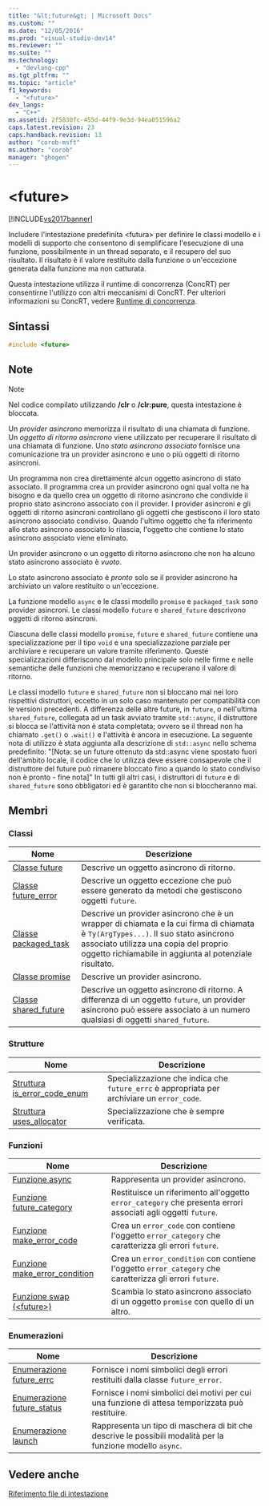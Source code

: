 ```yaml
---
title: "&lt;future&gt; | Microsoft Docs"
ms.custom: ""
ms.date: "12/05/2016"
ms.prod: "visual-studio-dev14"
ms.reviewer: ""
ms.suite: ""
ms.technology: 
  - "devlang-cpp"
ms.tgt_pltfrm: ""
ms.topic: "article"
f1_keywords: 
  - "<future>"
dev_langs: 
  - "C++"
ms.assetid: 2f5830fc-455d-44f9-9e3d-94ea051596a2
caps.latest.revision: 23
caps.handback.revision: 13
author: "corob-msft"
ms.author: "corob"
manager: "ghogen"
---
```

# &lt;future&gt;
[!INCLUDE[vs2017banner](../assembler/inline/includes/vs2017banner.md)]

Includere l'intestazione predefinita \<futura\> per definire le classi modello e i modelli di supporto che consentono di semplificare l'esecuzione di una funzione, possibilmente in un thread separato, e il recupero del suo risultato.  Il risultato è il valore restituito dalla funzione o un'eccezione generata dalla funzione ma non catturata.  
  
 Questa intestazione utilizza il runtime di concorrenza \(ConcRT\) per consentirne l'utilizzo con altri meccanismi di ConcRT.  Per ulteriori informazioni su ConcRT, vedere [Runtime di concorrenza](../parallel/concrt/concurrency-runtime.md).  
  
## Sintassi  
  
```cpp  
#include <future>  
```  
  
## Note  
  
> [!NOTE]
>  Nel codice compilato utilizzando **\/clr** o **\/clr:pure**, questa intestazione è bloccata.  
  
 Un *provider asincrono* memorizza il risultato di una chiamata di funzione.  Un *oggetto di ritorno asincrono* viene utilizzato per recuperare il risultato di una chiamata di funzione.  Uno *stato asincrono associato* fornisce una comunicazione tra un provider asincrono e uno o più oggetti di ritorno asincroni.  
  
 Un programma non crea direttamente alcun oggetto asincrono di stato associato.  Il programma crea un provider asincrono ogni qual volta ne ha bisogno e da quello crea un oggetto di ritorno asincrono che condivide il proprio stato asincrono associato con il provider.  I provider asincroni e gli oggetti di ritorno asincroni controllano gli oggetti che gestiscono il loro stato asincrono associato condiviso.  Quando l'ultimo oggetto che fa riferimento allo stato asincrono associato lo rilascia, l'oggetto che contiene lo stato asincrono associato viene eliminato.  
  
 Un provider asincrono o un oggetto di ritorno asincrono che non ha alcuno stato asincrono associato è *vuoto*.  
  
 Lo stato asincrono associato è *pronto* solo se il provider asincrono ha archiviato un valore restituito o un'eccezione.  
  
 La funzione modello `async` e le classi modello `promise` e `packaged_task` sono provider asincroni.  Le classi modello `future` e `shared_future` descrivono oggetti di ritorno asincroni.  
  
 Ciascuna delle classi modello `promise`, `future` e `shared_future` contiene una specializzazione per il tipo `void` e una specializzazione parziale per archiviare e recuperare un valore tramite riferimento.  Queste specializzazioni differiscono dal modello principale solo nelle firme e nelle semantiche delle funzioni che memorizzano e recuperano il valore di ritorno.  
  
 Le classi modello `future` e `shared_future` non si bloccano mai nei loro rispettivi distruttori, eccetto in un solo caso mantenuto per compatibilità con le versioni precedenti. A differenza delle altre future, in `future`, o nell'ultima `shared_future`, collegata ad un task avviato tramite `std::async`, il distruttore si blocca se l'attività non è stata completata; ovvero se il thread non ha chiamato `.get()` o `.wait()` e l'attività è ancora in esecuzione.  La seguente nota di utilizzo è stata aggiunta alla descrizione di `std::async` nello schema predefinito: "\[Nota: se un future ottenuto da std::async viene spostato fuori dell'ambito locale, il codice che lo utilizza deve essere consapevole che il distruttore del future può rimanere bloccato fino a quando lo stato condiviso non è pronto \- fine nota\]" In tutti gli altri casi, i distruttori di `future` e di `shared_future` sono obbligatori ed è garantito che non si bloccheranno mai.  
  
## Membri  
  
### Classi  
  
|Nome|Descrizione|  
|----------|-----------------|  
|[Classe future](../standard-library/future-class.md)|Descrive un oggetto asincrono di ritorno.|  
|[Classe future\_error](../standard-library/future-error-class.md)|Descrive un oggetto eccezione che può essere generato da metodi che gestiscono oggetti `future`.|  
|[Classe packaged\_task](../standard-library/packaged-task-class.md)|Descrive un provider asincrono che è un wrapper di chiamata e la cui firma di chiamata è `Ty(ArgTypes...)`.  Il suo stato asincrono associato utilizza una copia del proprio oggetto richiamabile in aggiunta al potenziale risultato.|  
|[Classe promise](../standard-library/promise-class.md)|Descrive un provider asincrono.|  
|[Classe shared\_future](../standard-library/shared-future-class.md)|Descrive un oggetto asincrono di ritorno.  A differenza di un oggetto `future`, un provider asincrono può essere associato a un numero qualsiasi di oggetti `shared_future`.|  
  
### Strutture  
  
|Nome|Descrizione|  
|----------|-----------------|  
|[Struttura is\_error\_code\_enum](../standard-library/is-error-code-enum-structure.md)|Specializzazione che indica che `future_errc` è appropriata per archiviare un `error_code`.|  
|[Struttura uses\_allocator](../standard-library/uses-allocator-structure.md)|Specializzazione che è sempre verificata.|  
  
### Funzioni  
  
|Nome|Descrizione|  
|----------|-----------------|  
|[Funzione async](../Topic/async%20Function.md)|Rappresenta un provider asincrono.|  
|[Funzione future\_category](../Topic/future_category%20Function.md)|Restituisce un riferimento all'oggetto `error_category` che presenta errori associati agli oggetti `future`.|  
|[Funzione make\_error\_code](../Topic/make_error_code%20Function.md)|Crea un `error_code` con contiene l'oggetto `error_category` che caratterizza gli errori `future`.|  
|[Funzione make\_error\_condition](../Topic/make_error_condition%20Function.md)|Crea un `error_condition` con contiene l'oggetto `error_category` che caratterizza gli errori `future`.|  
|[Funzione swap \(\<future\>\)](../Topic/swap%20Function%20\(%3Cfuture%3E\).md)|Scambia lo stato asincrono associato di un oggetto `promise` con quello di un altro.|  
  
### Enumerazioni  
  
|Nome|Descrizione|  
|----------|-----------------|  
|[Enumerazione future\_errc](../Topic/future_errc%20Enumeration.md)|Fornisce i nomi simbolici degli errori restituiti dalla classe `future_error`.|  
|[Enumerazione future\_status](../Topic/future_status%20Enumeration.md)|Fornisce i nomi simbolici dei motivi per cui una funzione di attesa temporizzata può restituire.|  
|[Enumerazione launch](../Topic/launch%20Enumeration.md)|Rappresenta un tipo di maschera di bit che descrive le possibili modalità per la funzione modello `async`.|  
  
## Vedere anche  
 [Riferimento file di intestazione](../standard-library/cpp-standard-library-header-files.md)